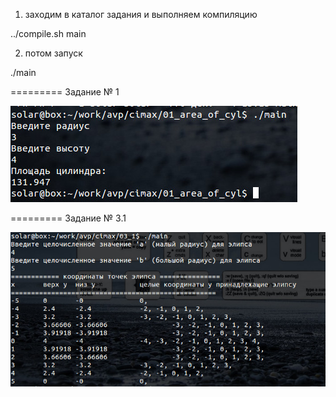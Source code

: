 1. заходим в каталог задания и выполняем компиляцию

../compile.sh main

2. потом запуск

./main

=========
Задание № 1

![01](https://github.com/elston/cimax/blob/master/01_area_of_cyl/main.jpg "03")

=========
Задание № 3.1

![03_1](https://github.com/elston/cimax/blob/master/03_1/main.jpg "03_1")